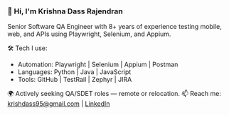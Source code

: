 ### 👋 Hi, I'm Krishna Dass Rajendran
Senior Software QA Engineer with 8+ years of experience testing mobile, web, and APIs using Playwright, Selenium, and Appium.

🛠️ Tech I use:
- Automation: Playwright | Selenium | Appium | Postman
- Languages: Python | Java | JavaScript
- Tools: GitHub | TestRail | Zephyr | JIRA

🌍 Actively seeking QA/SDET roles — remote or relocation.
📫 Reach me: krishdass95@gmail.com | [LinkedIn](https://linkedin.com/in/krishna-dass)
